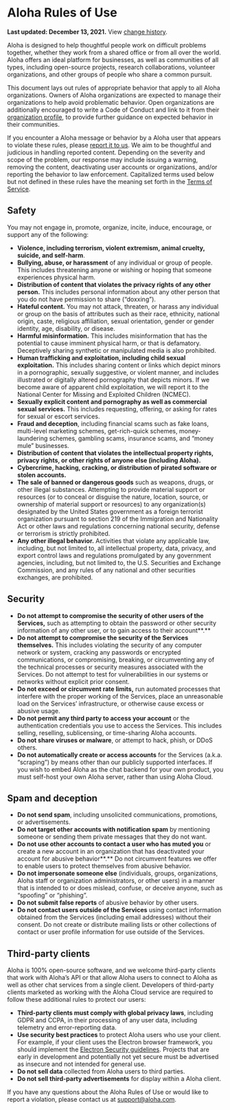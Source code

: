 # Aloha Rules of Use

**Last updated: December 13, 2021.** View [change history][changes-rules].

[changes-rules]: https://github.com/aloha/aloha/commits/main/templates/corporate/policies/rules.md

Aloha is designed to help thoughtful people work on difficult problems together,
whether they work from a shared office or from all over the world. Aloha offers
an ideal platform for businesses, as well as communities of all types, including
open-source projects, research collaborations, volunteer organizations, and
other groups of people who share a common pursuit.

This document lays out rules of appropriate behavior that apply to all Aloha
organizations. Owners of Aloha organizations are expected to manage their
organizations to help avoid problematic behavior. Open organizations are
additionally encouraged to write a Code of Conduct and link to it from their
[organization profile](/help/create-your-organization-profile), to provide
further guidance on expected behavior in their communities.

If you encounter a Aloha message or behavior by a Aloha user that appears to
violate these rules, please [report it to us](/support). We aim to be thoughtful
and judicious in handling reported content. Depending on the severity and scope
of the problem, our response may include issuing a warning, removing the
content, deactivating user accounts or organizations, and/or reporting the
behavior to law enforcement. Capitalized terms used below but not defined in
these rules have the meaning set forth in the [Terms of Service](/policies/terms).

## Safety

You may not engage in, promote, organize, incite, induce, encourage, or support
any of the following:

- **Violence, including terrorism, violent extremism, animal cruelty,
  suicide, and self-harm**.
- **Bullying, abuse, or harassment** of any individual or group of people. This
  includes threatening anyone or wishing or hoping that someone experiences
  physical harm.
- **Distribution of content that violates the privacy rights of any other
  person.** This includes personal information about any other person that you
  do not have permission to share (“doxxing”).
- **Hateful content.** You may not attack, threaten, or harass any individual or
  group on the basis of attributes such as their race, ethnicity, national
  origin, caste, religious affiliation, sexual orientation, gender or gender
  identity, age, disability, or disease.
- **Harmful misinformation.** This includes misinformation that has the
  potential to cause imminent physical harm, or that is defamatory. Deceptively
  sharing synthetic or manipulated media is also prohibited.
- **Human trafficking and exploitation, including child sexual exploitation.**
  This includes sharing content or links which depict minors in a pornographic,
  sexually suggestive, or violent manner, and includes illustrated or digitally
  altered pornography that depicts minors. If we become aware of apparent child
  exploitation, we will report it to the National Center for Missing and
  Exploited Children (NCMEC).
- **Sexually explicit content and pornography as well as commercial sexual
  services.**  This includes requesting, offering, or asking for rates for
  sexual or escort services.
- **Fraud and deception**, including financial scams such as fake loans,
  multi-level marketing schemes, get-rich-quick schemes, money-laundering
  schemes, gambling scams, insurance scams, and “money mule” businesses.
- **Distribution of content that violates the intellectual property rights,
  privacy rights, or other rights of anyone else (including Aloha).**
- **Cybercrime, hacking, cracking, or distribution of pirated software or stolen
  accounts.**
- **The sale of banned or dangerous goods** such as weapons, drugs, or other
  illegal substances. Attempting to provide material support or resources (or to
  conceal or disguise the nature, location, source, or ownership of material
  support or resources) to any organization(s) designated by the United States
  government as a foreign terrorist organization pursuant to section 219 of the
  Immigration and Nationality Act or other laws and regulations concerning
  national security, defense or terrorism is strictly prohibited.
- **Any other illegal behavior.** Activities that violate any applicable law,
  including, but not limited to, all intellectual property, data, privacy, and
  export control laws and regulations promulgated by any government agencies,
  including, but not limited to, the U.S. Securities and Exchange Commission,
  and any rules of any national and other securities exchanges, are prohibited.

## Security

- **Do not attempt to compromise the security of other users of the Services,**
  such as attempting to obtain the password or other security information of any
  other user, or to gain access to their account**.**
- **Do not attempt to compromise the security of the Services themselves.** This
  includes violating the security of any computer network or system, cracking
  any passwords or encrypted communications, or compromising, breaking, or
  circumventing any of the technical processes or security measures associated
  with the Services. Do not attempt to test for vulnerabilities in our systems
  or networks without explicit prior consent.
- **Do not exceed or circumvent rate limits,** run automated processes that
  interfere with the proper working of the Services, place an unreasonable load
  on the Services’ infrastructure, or otherwise cause excess or abusive usage.
- **Do not permit any third party to access your account** or the authentication
  credentials you use to access the Services. This includes selling, reselling,
  sublicensing, or time-sharing Aloha accounts.
- **Do not share viruses or malware**, or attempt to hack, phish, or DDoS
  others.
- **Do not automatically create or access accounts** for the Services (a.k.a.
  “scraping”) by means other than our publicly supported interfaces. If you wish
  to embed Aloha as the chat backend for your own product, you must self-host
  your own Aloha server, rather than using Aloha Cloud.

## Spam and deception

- **Do not send spam**, including unsolicited communications, promotions, or
  advertisements.
- **Do not target other accounts with notification spam** by mentioning someone
  or sending them private messages that they do not want.
- **Do not use other accounts to contact a user who has muted you** or create a
  new account in an organization that has deactivated your account for abusive
  behavior**.** Do not circumvent features we offer to enable users to protect
  themselves from abusive behavior.
- **Do not impersonate someone else** (individuals, groups, organizations, Aloha
  staff or organization administrators, or other users) in a manner that is
  intended to or does mislead, confuse, or deceive anyone, such as “spoofing” or
  “phishing”.
- **Do not submit false reports** of abusive behavior by other users.
- **Do not contact users outside of the Services** using contact information
  obtained from the Services (including email addresses) without their consent.
  Do not create or distribute mailing lists or other collections of contact or
  user profile information for use outside of the Services.

## Third-party clients

Aloha is 100% open-source software, and we welcome third-party clients that work
with Aloha’s API or that allow Aloha users to connect to Aloha as well as other
chat services from a single client. Developers of third-party clients marketed
as working with the Aloha Cloud service are required to follow these additional
rules to protect our users:

- **Third-party clients must comply with global privacy laws**, including GDPR and
  CCPA, in their processing of any user data, including telemetry and
  error-reporting data.
- **Use security best practices** to protect Aloha users who use your client. For
  example, if your client uses the Electron browser framework, you should
  implement the [Electron Security
  guidelines](https://www.electronjs.org/docs/latest/tutorial/security).
  Projects that are early in development and potentially not yet secure must be
  advertised as insecure and not intended for general use.
- **Do not sell data** collected from Aloha users to third parties.
- **Do not sell third-party advertisements** for display within a Aloha client.

If you have any questions about the Aloha Rules of Use or would like to report a
violation, please contact us at [support@aloha.com](mailto:support@aloha.com).
